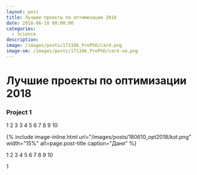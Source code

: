 ```yaml
---
layout: post
title: Лучшие проекты по оптимизации 2018
date: 2018-06-10 00:00:00
categories:
  - Science
description:
image: /images/posts/171106_PrePhD/card.png
image-sm: /images/posts/171106_PrePhD/card-sm.png
---
```


# Лучшие проекты по оптимизации 2018

### Project 1
1
2
3
3
4
5
6
7
8
9
10

{% include image-inline.html url="/images/posts/180610_opt2018/kot.png" width="15%" alt=page.post-title caption="Даня"  %}

1
2
3
4
5
6
7
8
9
10

1